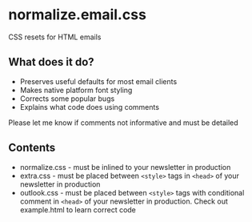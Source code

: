 # normalize.email.css

CSS resets for HTML emails

## What does it do?

- Preserves useful defaults for most email clients
- Makes native platform font styling
- Corrects some popular bugs
- Explains what code does using comments

Please let me know if comments not informative and must be detailed

## Contents

- normalize.css - must be inlined to your newsletter in production
- extra.css - must be placed between `<style>` tags in `<head>` of your newsletter in production
- outlook.css - must be placed between `<style>` tags with conditional comment in `<head>` of your newsletter in production. Check out example.html to learn correct code
